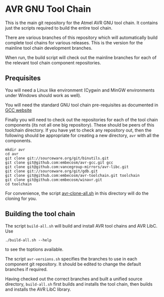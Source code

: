 AVR GNU Tool Chain
==================

This is the main git repository for the Atmel AVR GNU tool chain. It contains
just the scripts required to build the entire tool chain.

There are various branches of this repository which will automatically build
complete tool chains for various releases. This is the version for the
mainline tool chain development branches.

When run, the build script will check out the mainline branches for each of
the relevant tool chain component repositories.

Prequisites
-----------

You will need a Linux like environment (Cygwin and MinGW environments under
Windows should work as well).

You will need the standard GNU tool chain pre-requisites as documented in
[GCC website](http://gcc.gnu.org/install/prerequisites.html)

Finally you will need to check out the repositories for each of the tool chain
components (its not all one big repository). These should be peers of this
toolchain directory. If you have yet to check any repository out, then the
following should be appropriate for creating a new directory, `avr` with all
the components.

    mkdir avr
    cd avr
    git clone git://sourceware.org/git/binutils.git
    git clone git@github.com:embecosm/avr-gcc.git gcc
    git clone git@github.com:vancegroup-mirrors/avr-libc.git
    git clone git://sourceware.org/git/gdb.git
    git clone git@github.com:embecosm/avr-toolchain.git toolchain
    git clone git@github.com:embecosm/winavr.git
    cd toolchain

For convenience, the script
[avr-clone-all.sh](https://github.com/embecosm/avr-toolchain/blob/avr-toolchain-mainline/avr-clone-all.sh)
in this directory will do the cloning for you.

Building the tool chain
-----------------------

The script `build-all.sh` will build and install AVR tool chains and AVR LibC. Use

    ./build-all.sh --help

to see the toptions available.

The script `avr-versions.sh` specifies the branches to use in each component
git repository. It should be edited to change the default branches if
required.

Having checked out the correct branches and built a unified source directory,
`build-all.sh` first builds and installs the tool chain, then builds and
installs the AVR LibC library.
